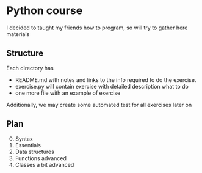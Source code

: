# Python course

I decided to taught my friends how to program, 
so will try to gather here materials

## Structure
Each directory has
 - README.md with notes and links
to the info required to do the exercise.
 - exercise.py will contain exercise with
detailed description what to do
 - one more file with an example of exercise 

Additionally, we may create some automated test
for all exercises later on

## Plan
0. Syntax
1. Essentials
2. Data structures
3. Functions advanced
4. Classes a bit advanced
